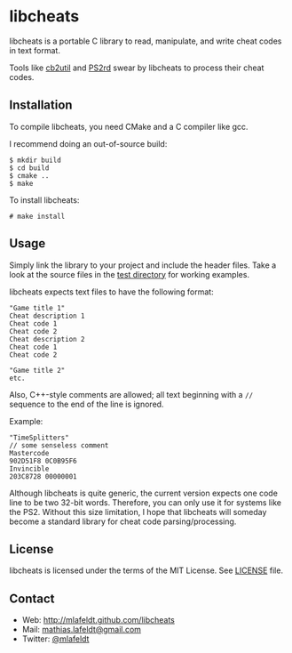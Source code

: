 libcheats
=========

libcheats is a portable C library to read, manipulate, and write cheat codes in
text format.

Tools like [cb2util] and [PS2rd] swear by libcheats to process their cheat codes.


Installation
------------

To compile libcheats, you need CMake and a C compiler like gcc.

I recommend doing an out-of-source build:

    $ mkdir build
    $ cd build
    $ cmake ..
    $ make

To install libcheats:

    # make install


Usage
-----

Simply link the library to your project and include the header files. Take a look
at the source files in the [test directory] for working examples.

libcheats expects text files to have the following format:

    "Game title 1"
    Cheat description 1
    Cheat code 1
    Cheat code 2
    Cheat description 2
    Cheat code 1
    Cheat code 2

    "Game title 2"
    etc.

Also, C++-style comments are allowed; all text beginning with a `//` sequence to
the end of the line is ignored.

Example:

    "TimeSplitters"
    // some senseless comment
    Mastercode
    902D51F8 0C0B95F6
    Invincible
    203C8728 00000001

Although libcheats is quite generic, the current version expects one code line
to be two 32-bit words. Therefore, you can only use it for systems like the PS2.
Without this size limitation, I hope that libcheats will someday become a
standard library for cheat code parsing/processing.


License
-------

libcheats is licensed under the terms of the MIT License. See [LICENSE] file.


Contact
-------

* Web: <http://mlafeldt.github.com/libcheats>
* Mail: <mathias.lafeldt@gmail.com>
* Twitter: [@mlafeldt](https://twitter.com/mlafeldt)


[LICENSE]: https://github.com/mlafeldt/libcheats/blob/master/LICENSE
[PS2rd]: http://mlafeldt.github.com/ps2rd
[cb2util]: http://mlafeldt.github.com/cb2util
[test directory]: https://github.com/mlafeldt/libcheats/tree/master/test
